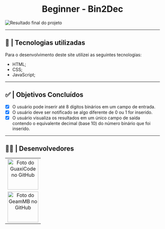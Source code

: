 <h1 align="center">  Beginner - Bin2Dec  </h1>

![Resultado final do projeto](https://cdn.discordapp.com/attachments/1190733880836235356/1190733898800447580/image.png)

---

## 💼 | Tecnologias utilizadas

Para o desenvolvimento deste site utilizei as seguintes tecnologias:

-   HTML;
-   CSS;
-   JavaScript;

---

## ✅ | Objetivos Concluídos

-   [x] O usuário pode inserir até 8 dígitos binários em um campo de entrada.
-   [x] O usuário deve ser notificado se algo diferente de 0 ou 1 for inserido.
-   [x] O usuário visualiza os resultados em um único campo de saída contendo o equivalente decimal (base 10) do número binário que foi inserido.

---

## 👩‍💻 | Desenvolvedores

<table>
    <tr>
        <td align="center">
            <a href="https://github.com/GuaxiCode">
                <img src="https://avatars3.githubusercontent.com/u/103534814" width="100px;" alt="Foto do GuaxiCode no GitHub"/><br>
            </a>
        </td>
    </tr>
    <tr>
        <td align="center">
            <a href="https://github.com/GeamMB">
                <img src="https://avatars3.githubusercontent.com/u/131729391" width="100px;" alt="Foto do GeamMB no GitHub"/><br>
            </a>
         </td>
    </tr>
</table>
